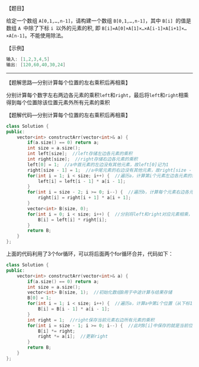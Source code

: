 【题目】

给定一个数组 `A[0,1,…,n-1]`，请构建一个数组 `B[0,1,…,n-1]`，其中 `B[i] `的值是数组 `A `中除了下标 `i `以外的元素的积, 即 `B[i]=A[0]×A[1]×…×A[i-1]×A[i+1]×…×A[n-1]`。不能使用除法。

【示例】

```c++
输入: [1,2,3,4,5]
输出: [120,60,40,30,24]
```

---

【题解思路—分别计算每个位置的左右乘积后再相乘】

分别计算每个数字左右两边各元素的乘积`left`和`right`，最后将`left`和`right`相乘得到每个位置除该位置元素外所有元素的乘积

【题解代码—分别计算每个位置的左右乘积后再相乘】

```c++
class Solution {
public:
    vector<int> constructArr(vector<int>& a) {
        if(a.size() == 0) return a;
        int size = a.size();
        int left[size];  //left存储左边各元素的乘积
        int right[size];  //right存储右边各元素的乘积
        left[0] = 1;  //a中首元素的左边没有其他元素，故left[0]记为1
        right[size - 1] = 1;  //a中尾元素的右边没有其他元素，故right[size - 1]记为1
        for(int i = 1; i < size; i++) {  //遍历a，计算第i个元素左边各元素的乘积，注意使用i的前一个元素左边各元素乘积left[i-1]乘以a[i-1]得到a中不包括i的左边各元素乘积
            left[i] = left[i - 1] * a[i - 1];
        }
        for(int i = size - 2; i >= 0; i--) {  //遍历b，计算每个元素右边各元素的乘积，计算思路同left
            right[i] = right[i + 1] * a[i + 1];
        }
        vector<int> B(size, 0);
        for(int i = 0; i < size; i++) {  //分别将left和right对应元素相乘，得到结果
            B[i] = left[i] * right[i];
        }
        return B;
    }
};
```

上面的代码利用了3个for循环，可以将后面两个for循环合并，代码如下：

```c++
class Solution {
public:
    vector<int> constructArr(vector<int>& a) {
        if(a.size() == 0) return a;
        int size = a.size();
        vector<int> B(size, 1);  //初始化数组B用于中途计算与结果存储
        B[0] = 1;  
        for(int i = 1; i < size; i++) {  //遍历a，计算a中第i个位置（从下标1开始）左边的元素之积，其中显然B[0]为1
            B[i] = B[i - 1] * a[i - 1];
        }
        int right = 1;  //right保存当前元素右边所有元素的乘积
        for(int i = size - 1; i >= 0; i--) {  //此时B[i]中保存的就是当前位置左边各元素的乘积，与right相称更新B[i]即可
            B[i] *= right;
            right *= a[i];  //更新right
        }
        return B;
    }
};
```

